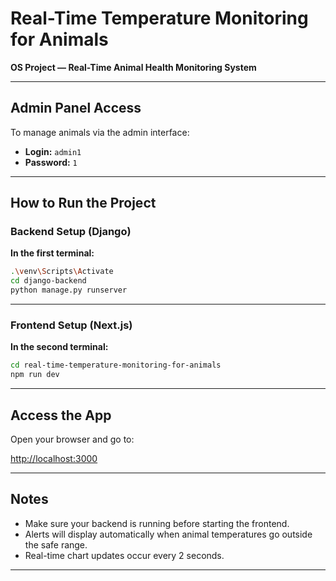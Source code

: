 # Real-Time Temperature Monitoring for Animals  
**OS Project — Real-Time Animal Health Monitoring System**

---

## Admin Panel Access

To manage animals via the admin interface:

- **Login:** `admin1`  
- **Password:** `1`

---

##  How to Run the Project

###  Backend Setup (Django)

**In the first terminal:**

```bash
.\venv\Scripts\Activate
cd django-backend
python manage.py runserver
```

---

###  Frontend Setup (Next.js)

**In the second terminal:**

```bash
cd real-time-temperature-monitoring-for-animals
npm run dev
```

---

##  Access the App

Open your browser and go to:

 [http://localhost:3000](http://localhost:3000)

---

##  Notes

- Make sure your backend is running before starting the frontend.
- Alerts will display automatically when animal temperatures go outside the safe range.
- Real-time chart updates occur every 2 seconds.

---
